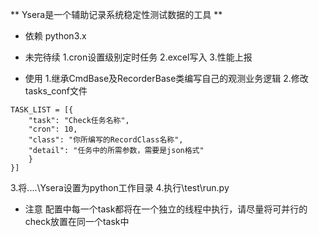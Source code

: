 ** Ysera是一个辅助记录系统稳定性测试数据的工具 **
- 依赖
	python3.x

- 未完待续
	1.cron设置级别定时任务
	2.excel写入
	3.性能上报
	
- 使用
	1.继承CmdBase及RecorderBase类编写自己的观测业务逻辑
	2.修改tasks_conf文件
```
TASK_LIST = [{
    "task": "Check任务名称",
    "cron": 10,
    "class": "你所编写的RecordClass名称",
    "detail": "任务中的所需参数，需要是json格式"
    }
}]
```
3.将....\Ysera设置为python工作目录
4.执行\test\run.py

- 注意
配置中每一个task都将在一个独立的线程中执行，请尽量将可并行的check放置在同一个task中
